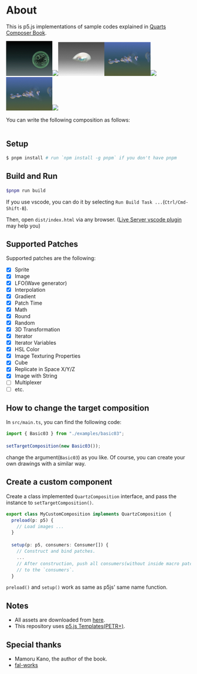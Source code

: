 # About

This is p5.js implementations of sample codes explained in [Quarts Composer Book](http://www.bnn.co.jp/books/3645/).

<img src="https://raw.githubusercontent.com/hirohitokato/myAssets/main/quartzComposerBook-p5js/volvox.gif" width="25%"><img src="https://raw.githubusercontent.com/hirohitokato/myAssets/main/quartzComposerBook-p5js/jellyfish.gif" width="25%"><img src="https://raw.githubusercontent.com/hirohitokato/myAssets/main/quartzComposerBook-p5js/trilobite.gif" width="25%"><img src="https://raw.githubusercontent.com/hirohitokato/myAssets/main/quartzComposerBook-p5js/nautilus.gif" width="25%"><img src="https://raw.githubusercontent.com/hirohitokato/myAssets/main/quartzComposerBook-p5js/fish.gif" width="25%"><img src="https://raw.githubusercontent.com/hirohitokato/myAssets/main/quartzComposerBook-p5js/nautilus.gif" width="25%"><img src="https://raw.githubusercontent.com/hirohitokato/myAssets/main/quartzComposerBook-p5js/numberCube.gif" width="25%">

You can write the following composition as follows:

```ts
```


## Setup

```sh
$ pnpm install # run `npm install -g pnpm` if you don't have pnpm
```

## Build and Run

```sh
$pnpm run build
```

If you use vscode, you can do it by selecting `Run Build Task ...`(`Ctrl/Cmd-Shift-B`).

Then, open `dist/index.html` via any browser. ([Live Server vscode plugin](https://marketplace.visualstudio.com/items?itemName=ritwickdey.LiveServer) may help you)

## Supported Patches

Supported patches are the following:

* [X] Sprite
* [X] Image
* [X] LFO(Wave generator)
* [X] Interpolation
* [X] Gradient
* [X] Patch Time
* [X] Math
* [X] Round
* [X] Random
* [X] 3D Transformation
* [X] Iterator
* [X] Iterator Variables
* [X] HSL Color
* [X] Image Texturing Properties
* [X] Cube
* [X] Replicate in Space X/Y/Z
* [X] Image with String
* [ ] Multiplexer
* [ ] etc.

## How to change the target composition

In `src/main.ts`, you can find the following code:

```typescript
import { Basic03 } from "./examples/basic03";

setTargetComposition(new Basic03());
```

change the argument(`Basic03`) as you like. Of course, you can create your own drawings with a similar way.

## Create a custom component

Create a class implemented `QuartzComposition` interface, and pass the instance to `setTargetComposition()`.

```ts
export class MyCustomComposition implements QuartzComposition {
  preload(p: p5) {
    // Load images ...
  }

  setup(p: p5, consumers: Consumer[]) {
    // Construct and bind patches.
    ...
    // After construction, push all consumers(without inside macro patches)
    // to the `consumers`.
  }
```

`preload()` and `setup()` work as same as p5js' same name function.

## Notes

* All assets are downloaded from [here](http://download.bnn.co.jp/download/qcb/).
* This repository uses [p5.js Templates(PETR+)](https://fal-works.github.io/p5js-templates/).

## Special thanks

* Mamoru Kano, the author of the book.
* [fal-works](https://www.fal-works.com)

<!-- # p5.js Template PETR+

*Other languages (wiki):* [[ ja ]](https://github.com/fal-works/p5js-template-petr-plus/wiki/Readme-ja)

## About

Template project for [p5.js](https://p5js.org/) sketches using [TypeScript](https://www.typescriptlang.org/) and other typical tools.

See also [other templates](https://fal-works.github.io/p5js-templates/).


## Differences from [Template PETR](https://github.com/fal-works/p5js-template-petr)

- Works on [p5.js instance mode](https://github.com/processing/p5.js/wiki/Global-and-instance-mode).
- Minifies the output code using [terser](https://terser.org/).
- In `index.html`,
    - `defer` attribute is added in `<script>` tags.
    - loads the minified edition of p5.js, which also disables the p5.js Friendly Error System. -->
